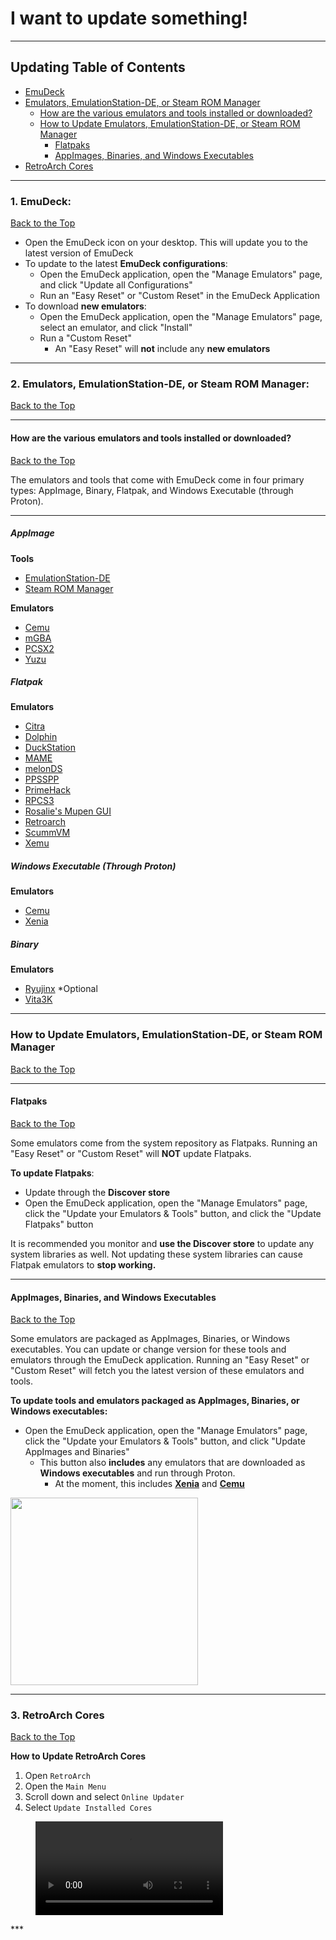 # I want to update something!

***

## Updating Table of Contents

- [EmuDeck](#1-emudeck)
- [Emulators, EmulationStation-DE, or Steam ROM Manager](#2-emulators-emulationstation-de-or-steam-rom-manager)
  - [How are the various emulators and tools installed or downloaded?](#how-are-the-various-emulators-and-tools-installed-or-downloaded)
  - [How to Update Emulators, EmulationStation-DE, or Steam ROM Manager](#how-to-update-emulators-emulationstation-de-or-steam-rom-manager)
    - [Flatpaks](#flatpaks)
    - [AppImages, Binaries, and Windows Executables](#appimages-binaries-and-windows-executables)
- [RetroArch Cores](#3-retroarch-cores)

***

### 1. EmuDeck:

[Back to the Top](#updating-table-of-contents)

- Open the EmuDeck icon on your desktop. This will update you to the latest version of EmuDeck
- To update to the latest **EmuDeck configurations**:
  - Open the EmuDeck application, open the "Manage Emulators" page, and click "Update all Configurations"
  - Run an "Easy Reset" or "Custom Reset" in the EmuDeck Application
- To download **new emulators**:
  - Open the EmuDeck application, open the "Manage Emulators" page, select an emulator, and click "Install"
  - Run a "Custom Reset"
    - An "Easy Reset" will **not** include any **new emulators**

***

### 2. Emulators, EmulationStation-DE, or Steam ROM Manager:

[Back to the Top](#updating-table-of-contents)

***

#### How are the various emulators and tools installed or downloaded?

[Back to the Top](#updating-table-of-contents)

The emulators and tools that come with EmuDeck come in four primary types: AppImage, Binary, Flatpak, and Windows Executable (through Proton).

***

##### AppImage

**Tools**

- [EmulationStation-DE](https://gitlab.com/es-de/emulationstation-de/-/blob/master/FAQ.md)
- [Steam ROM Manager](https://github.com/SteamGridDB/steam-rom-manager)

**Emulators**

- [Cemu](https://cemu.info/)
- [mGBA](https://mgba.io/)
- [PCSX2](https://pcsx2.net/)
- [Yuzu](https://yuzu-emu.org/)

##### Flatpak

**Emulators**

- [Citra](https://citra-emu.org/)
- [Dolphin](https://dolphin-emu.org/)
- [DuckStation](https://www.duckstation.org/)
- [MAME](https://www.mamedev.org/)
- [melonDS](https://melonds.kuribo64.net/)
- [PPSSPP](https://www.ppsspp.org/)
- [PrimeHack](https://forums.dolphin-emu.org/Thread-fork-primehack-fps-controls-and-more-for-metroid-prime)
- [RPCS3](https://rpcs3.net/)
- [Rosalie's Mupen GUI](https://github.com/Rosalie241/RMG)
- [Retroarch](https://github.com/libretro/RetroArch/)
- [ScummVM](https://www.scummvm.org/)
- [Xemu](https://xemu.app/)

##### Windows Executable (Through Proton)

**Emulators**

- [Cemu](https://cemu.info/)
- [Xenia](https://xenia.jp/)

##### Binary

**Emulators**

- [Ryujinx](https://ryujinx.org/) \*Optional
- [Vita3K](https://vita3k.org/)

***

### How to Update Emulators, EmulationStation-DE, or Steam ROM Manager

[Back to the Top](#updating-table-of-contents)

***

#### Flatpaks

[Back to the Top](#updating-table-of-contents)

Some emulators come from the system repository as Flatpaks. Running an "Easy Reset" or "Custom Reset" will **NOT** update Flatpaks.

**To update Flatpaks**:

- Update through the **Discover store**
- Open the EmuDeck application, open the "Manage Emulators" page, click the "Update your Emulators & Tools" button, and click the "Update Flatpaks" button

It is recommended you monitor and **use the Discover store** to update any system libraries as well. Not updating these system libraries can cause Flatpak emulators to **stop working.**

***

#### AppImages, Binaries, and Windows Executables

[Back to the Top](#updating-table-of-contents)

Some emulators are packaged as AppImages, Binaries, or Windows executables. You can update or change version for these tools and emulators through the EmuDeck application. Running an "Easy Reset" or "Custom Reset" will fetch you the latest version of these emulators and tools.

**To update tools and emulators packaged as AppImages, Binaries, or Windows executables:**

- Open the EmuDeck application, open the "Manage Emulators" page, click the "Update your Emulators & Tools" button, and click "Update AppImages and Binaries"
  - This button also **includes** any emulators that are downloaded as **Windows executables** and run through Proton.
    - At the moment, this includes [**Xenia**](../../emulators/steamos/xenia.md) and [**Cemu**](../../emulators/steamos/cemu/cemu-proton.md)

<img src="https://user-images.githubusercontent.com/108900299/235380491-f574ba11-8aa6-47b5-8cca-71fdc4e70f86.png" height=300>

***

### 3. RetroArch Cores

[Back to the Top](#updating-table-of-contents)

**How to Update RetroArch Cores**

1. Open `RetroArch`
2. Open the `Main Menu`
3. Scroll down and select `Online Updater`
4. Select `Update Installed Cores`

<figure class="video_container">
  <video controls="true" allowfullscreen="true">
    <source src="/videos/how-to-update-retroarch-cores.mp4" type="video/mp4">
  </video>
</figure>
***
